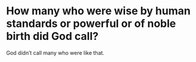 # How many who were wise by human standards or powerful or of noble birth did God call?

God didn’t call many who were like that.
